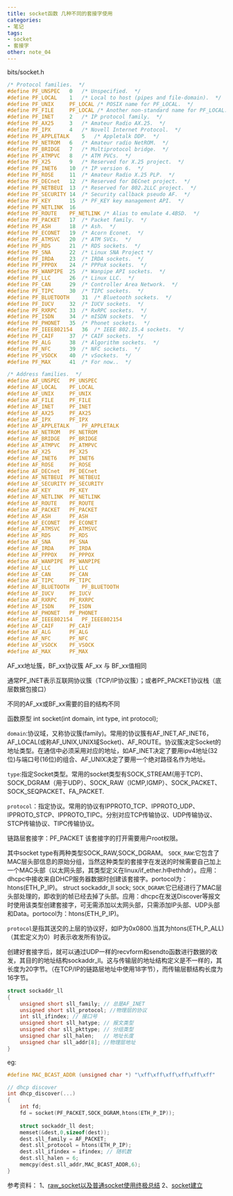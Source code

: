 ```yaml
---
title: socket函数 几种不同的套接字使用
categories:
- 笔记
tags:
- socket
- 套接字
other: note_04  
---
```


bits/socket.h
```c
/* Protocol families.  */
#define PF_UNSPEC   0   /* Unspecified.  */
#define PF_LOCAL    1   /* Local to host (pipes and file-domain).  */
#define PF_UNIX     PF_LOCAL /* POSIX name for PF_LOCAL.  */
#define PF_FILE     PF_LOCAL /* Another non-standard name for PF_LOCAL.  */
#define PF_INET     2   /* IP protocol family.  */
#define PF_AX25     3   /* Amateur Radio AX.25.  */
#define PF_IPX      4   /* Novell Internet Protocol.  */
#define PF_APPLETALK    5   /* Appletalk DDP.  */
#define PF_NETROM   6   /* Amateur radio NetROM.  */
#define PF_BRIDGE   7   /* Multiprotocol bridge.  */
#define PF_ATMPVC   8   /* ATM PVCs.  */
#define PF_X25      9   /* Reserved for X.25 project.  */
#define PF_INET6    10  /* IP version 6.  */
#define PF_ROSE     11  /* Amateur Radio X.25 PLP.  */
#define PF_DECnet   12  /* Reserved for DECnet project.  */
#define PF_NETBEUI  13  /* Reserved for 802.2LLC project.  */
#define PF_SECURITY 14  /* Security callback pseudo AF.  */
#define PF_KEY      15  /* PF_KEY key management API.  */
#define PF_NETLINK  16
#define PF_ROUTE    PF_NETLINK /* Alias to emulate 4.4BSD.  */
#define PF_PACKET   17  /* Packet family.  */
#define PF_ASH      18  /* Ash.  */
#define PF_ECONET   19  /* Acorn Econet.  */
#define PF_ATMSVC   20  /* ATM SVCs.  */
#define PF_RDS      21  /* RDS sockets.  */
#define PF_SNA      22  /* Linux SNA Project */
#define PF_IRDA     23  /* IRDA sockets.  */
#define PF_PPPOX    24  /* PPPoX sockets.  */
#define PF_WANPIPE  25  /* Wanpipe API sockets.  */
#define PF_LLC      26  /* Linux LLC.  */
#define PF_CAN      29  /* Controller Area Network.  */
#define PF_TIPC     30  /* TIPC sockets.  */
#define PF_BLUETOOTH    31  /* Bluetooth sockets.  */
#define PF_IUCV     32  /* IUCV sockets.  */
#define PF_RXRPC    33  /* RxRPC sockets.  */
#define PF_ISDN     34  /* mISDN sockets.  */
#define PF_PHONET   35  /* Phonet sockets.  */
#define PF_IEEE802154   36  /* IEEE 802.15.4 sockets.  */
#define PF_CAIF     37  /* CAIF sockets.  */
#define PF_ALG      38  /* Algorithm sockets.  */
#define PF_NFC      39  /* NFC sockets.  */
#define PF_VSOCK    40  /* vSockets.  */
#define PF_MAX      41  /* For now..  */

/* Address families.  */
#define AF_UNSPEC   PF_UNSPEC
#define AF_LOCAL    PF_LOCAL
#define AF_UNIX     PF_UNIX
#define AF_FILE     PF_FILE
#define AF_INET     PF_INET
#define AF_AX25     PF_AX25
#define AF_IPX      PF_IPX
#define AF_APPLETALK    PF_APPLETALK
#define AF_NETROM   PF_NETROM
#define AF_BRIDGE   PF_BRIDGE
#define AF_ATMPVC   PF_ATMPVC
#define AF_X25      PF_X25
#define AF_INET6    PF_INET6
#define AF_ROSE     PF_ROSE
#define AF_DECnet   PF_DECnet
#define AF_NETBEUI  PF_NETBEUI
#define AF_SECURITY PF_SECURITY
#define AF_KEY      PF_KEY
#define AF_NETLINK  PF_NETLINK
#define AF_ROUTE    PF_ROUTE
#define AF_PACKET   PF_PACKET
#define AF_ASH      PF_ASH
#define AF_ECONET   PF_ECONET
#define AF_ATMSVC   PF_ATMSVC
#define AF_RDS      PF_RDS
#define AF_SNA      PF_SNA
#define AF_IRDA     PF_IRDA
#define AF_PPPOX    PF_PPPOX
#define AF_WANPIPE  PF_WANPIPE
#define AF_LLC      PF_LLC
#define AF_CAN      PF_CAN
#define AF_TIPC     PF_TIPC
#define AF_BLUETOOTH    PF_BLUETOOTH
#define AF_IUCV     PF_IUCV
#define AF_RXRPC    PF_RXRPC
#define AF_ISDN     PF_ISDN
#define AF_PHONET   PF_PHONET
#define AF_IEEE802154   PF_IEEE802154
#define AF_CAIF     PF_CAIF
#define AF_ALG      PF_ALG
#define AF_NFC      PF_NFC
#define AF_VSOCK    PF_VSOCK
#define AF_MAX      PF_MAX

```
AF_xx地址簇，BF_xx协议簇
AF_xx 与 BF_xx值相同

通常PF_INET表示互联网协议簇（TCP/IP协议簇）；或者PF_PACKET协议栈（底层数据包接口）

不同的AF_xx或BF_xx需要的目的结构不同

函数原型
int socket(int domain, int type, int protocol);

`domain`:协议域，又称协议簇(family)。常用的协议簇有AF_INET,AF_INET6，AF_LOCAL(或称AF_UNIX,UNIX域Socket)、AF_ROUTE。协议簇决定Socket的地址类型。在通信中必须采用对应的地址，如AF_INET决定了要用ipv4地址(32位)与端口号(16位)的组合、AF_UNIX决定了要用一个绝对路径名作为地址。

`type`:指定Socket类型。常用的socket类型有SOCK_STREAM(用于TCP)、SOCK_DGRAM（用于UDP）、SOCK_RAW（ICMP,IGMP）、SOCK_PACKET、SOCK_SEQPACKET、FA_PACKET.


`protocol`：指定协议。常用的协议有IPPROTO_TCP、IPPROTO_UDP、IPPROTO_STCP、IPPROTO_TIPC。分别对应TCP传输协议、UDP传输协议、STCP传输协议、TIPC传输协议。



链路层套接字：PF_PACKET
该套接字的打开需要用户root权限。

其中socket type有两种类型SOCK_RAW,SOCK_DGRAM。
`SOCK_RAW`:它包含了MAC层头部信息的原始分组，当然这种类型的套接字在发送的时候需要自己加上一个MAC头部（以太网头部，其类型定义在linux/if_ether.h中ethhdr）。应用：dhcpc中接收来自DHCP服务器数据时创建该套接字。portocol为：htons(ETH_P_IP)。 struct sockaddr_ll sock;
`SOCK_DGRAM`:它已经进行了MAC层头部处理的，即收到的帧已经去掉了头部。应用：dhcpc在发送Discover等报文时使用该类型创建套接字，可无需添加以太网头部，只需添加IP头部、UDP头部和Data。portocol为：htons(ETH_P_IP)。

`protocol`是指其送交的上层的协议好，如IP为0x0800.当其为htons(ETH_P_ALL)（其宏定义为0）时表示收发所有协议。

创建好套接字后，就可以通过UDP一样的recvform和sendto函数进行数据的收发，其目的的地址结构sockaddr_ll。这与传输层的地址结构定义是不一样的，其长度为20字节。（在TCP/IP的链路层地址中使用18字节），而传输层额结构长度为16字节。
```c
struct sockaddr_ll
{
    unsigned short sll_family; // 总是AF_INET
    unsigned short sll_protocol; //物理层的协议
    int sll_ifindex; // 接口号
    unsigned short sll_hatype; // 报文类型
    unsigned char sll_pkttype; // 分组类型
    unsigned char sll_halen;   // 地址长度
    unsigned char sll_addr[8]; //物理层地址
}
```

eg:
```c
#define MAC_BCAST_ADDR (unsigned char *) "\xff\xff\xff\xff\xff\xff"

// dhcp discover
int dhcp_discover(...)
{
    int fd;
    fd = socket(PF_PACKET,SOCK_DGRAM,htons(ETH_P_IP));
    
    struct sockaddr_ll dest;
    memset(&dest,0,sizeof(dest));
    dest.sll_family = AF_PACKET;
    dest.sll_protocol = htons(ETH_P_IP);
    dest.sll_ifindex = ifindex; // 随机数
    dest.sll_halen = 6;
    memcpy(dest.sll_addr,MAC_BCAST_ADDR,6);
}
```

参考资料：
1、[raw_socket以及普通socket使用终极总结][1]
2、[socket建立][2]

[1]:http://blog.csdn.net/luchengtao11/article/details/76635669
[2]:http://blog.csdn.net/ttyttytty12/article/details/8141910




